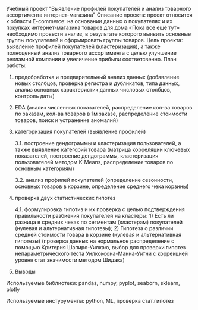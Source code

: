 Учебный проект "Выявление профилей покупателей и анализ товарного ассортимента интернет-магазина" 
Описание проекта: проект относится к области E-commerce: на основании данных о покупателях и их покупках интернет-магазина товаров для дома «Пока все ещё тут» необходимо провести анализ, в результате которого выявить основные группы покупателей и сформировать группы товаров. 
Цель проекта: выявление профилей покупателей (кластеризация), а также полноценный анализ товарного ассортимента с целью улучшение рекламной компании и увеличение прибыли соответсвенно.
План работы: 
1. предобработка и предварительный анализ данных (добавление новых столбцов, проверка регистра и дубликатов, типа данных, анализ основных характеристик данных числовых столбцов, контроль даты)
2. EDA (анализ численных показателей, распределение кол-ва товаров по заказам, кол-ва товаров в 1м заказе, распределение стоимости товаров, поиск и устранение аномалий)
3. категоризация покупателей (выявление профилей)


   3.1. построение дендограммы и кластеризация пользователей, а также выявление категорий товара (матрица корреляции ключевых показателей, построение дендограммы, кластеризация пользователей методом K-Means, распределение товаров по основным категориям)
   
   3.2. анализ профилей покупателей (определение сезонности, основных товаров в корзине, определение среднего чека корзины)

4. проверка двух статистических гипотез


   4.1. формулировка гипотиз и их проверка с целью подтверждения правильности разбиения покупателей на кластеры: 1) Есть ли разница в средних чеках по сегментам (кластерам) покупателей (нулевая и альтернативная гипотезы); 2) Гипотеза о различии средней стоимости товара в корзине (нулевая и альтернативная гипотезы)
(проверка данных на нормальное распределение с помощью Критерия Шапиро-Уилкаю, выбор для проверки гипотез непараметрического теста Уилкоксона-Манна-Уитни с коррекцией уровня стат значимости методом Шидака)
5. Выводы

   
Используемые библиотеки: pandas, numpy, pyplot, seaborn, sklearn, plotly


Используемые инстурументы: python, ML, проверка стат.гипотез

